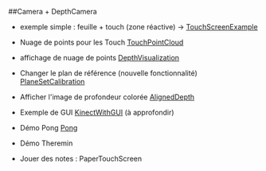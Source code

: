 ##Camera + DepthCamera

- exemple simple : feuille + touch (zone réactive)  -> [TouchScreenExample](https://github.com/potioc/Papart-examples/tree/master/papart-examples/DepthCamera/TouchScreenExample)
- Nuage de points pour les Touch [TouchPointCloud](https://github.com/potioc/Papart-examples/tree/master/papart-examples/DepthCamera/TouchPointCloud)
- affichage de nuage de points [DepthVisualization](https://github.com/potioc/Papart-examples/tree/master/papart-examples/DepthCamera/DepthVisualization)
- Changer le plan de référence (nouvelle fonctionnalité)  [PlaneSetCalibration](https://github.com/potioc/Papart-examples/tree/master/papart-examples/DepthCamera/PlaneSetCalibration)
- Afficher l'image de profondeur colorée  [AlignedDepth](https://github.com/potioc/Papart-examples/tree/master/papart-examples/DepthCamera/AlignedDepth)
- Exemple de GUI [KinectWithGUI](https://github.com/potioc/Papart-examples/tree/master/papart-examples/DepthCamera/KinectWithGUI)  (à approfondir)


- Démo Pong [Pong](https://github.com/potioc/Papart-examples/tree/master/papart-examples/DepthCamera/Pong)
- Démo Theremin
- Jouer des notes : PaperTouchScreen
